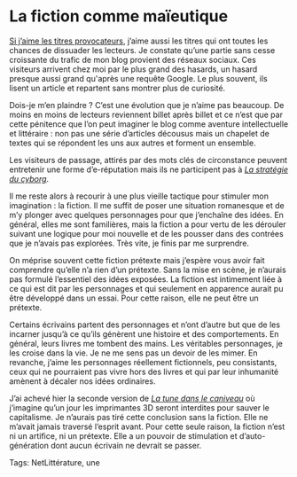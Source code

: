 # La fiction comme maïeutique

[Si j’aime les titres provocateurs](http://blog.tcrouzet.com/2010/09/17/comment-provoquer-un-buzz-pour-pas-cher), j’aime aussi les titres qui ont toutes les chances de dissuader les lecteurs. Je constate qu’une partie sans cesse croissante du trafic de mon blog provient des réseaux sociaux. Ces visiteurs arrivent chez moi par le plus grand des hasards, un hasard presque aussi grand qu'après une requête Google. Le plus souvent, ils lisent un article et repartent sans montrer plus de curiosité.

Dois-je m’en plaindre ? C’est une évolution que je n’aime pas beaucoup. De moins en moins de lecteurs reviennent billet après billet et ce n’est que par cette pénitence que l’on peut imaginer le blog comme aventure intellectuelle et littéraire : non pas une série d’articles décousus mais un chapelet de textes qui se répondent les uns aux autres et forment un ensemble.

Les visiteurs de passage, attirés par des mots clés de circonstance peuvent entretenir une forme d’e-réputation mais ils ne participent pas à [*La stratégie du cyborg*](http://blog.tcrouzet.com/la-strategie-du-cyborg/).

Il me reste alors à recourir à une plus vieille tactique pour stimuler mon imagination : la fiction. Il me suffit de poser une situation romanesque et de m’y plonger avec quelques personnages pour que j’enchaîne des idées. En général, elles me sont familières, mais la fiction a pour vertu de les dérouler suivant une logique pour moi nouvelle et de les pousser dans des contrées que je n’avais pas explorées. Très vite, je finis par me surprendre.

On méprise souvent cette fiction prétexte mais j’espère vous avoir fait comprendre qu’elle n’a rien d’un prétexte. Sans la mise en scène, je n’aurais pas formulé l’essentiel des idées exposées. La fiction est intimement liée à ce qui est dit par les personnages et qui seulement en apparence aurait pu être développé dans un essai. Pour cette raison, elle ne peut être un prétexte.

Certains écrivains partent des personnages et n’ont d’autre but que de les incarner jusqu’à ce qu’ils génèrent une histoire et des comportements. En général, leurs livres me tombent des mains. Les véritables personnages, je les croise dans la vie. Je ne me sens pas un devoir de les mimer. En revanche, j’aime les personnages réellement fictionnels, peu consistants, ceux qui ne pourraient pas vivre hors des livres et qui par leur inhumanité amènent à décaler nos idées ordinaires.

J’ai achevé hier la seconde version de [*La tune dans le caniveau*](http://blog.tcrouzet.com/tune-caniveau/) où j’imagine qu’un jour les imprimantes 3D seront interdites pour sauver le capitalisme. Je n’aurais pas tiré cette conclusion sans la fiction. Elle ne m’avait jamais traversé l’esprit avant. Pour cette seule raison, la fiction n’est ni un artifice, ni un prétexte. Elle a un pouvoir de stimulation et d’auto-génération dont aucun écrivain ne devrait se passer.

Tags: NetLittérature, une